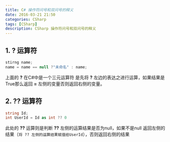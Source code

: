 ```yaml
---
title: C# 操作符问号和双问号的释义
date: 2016-03-21 21:50
categories: CSharp 
tags: [CSharp]
description: CSharp 操作符问号和双问号的释义
---
```

##  1. ? 运算符
``` cs
stirng name;
name = name == null ?"未命名" : name;
``` 

上面的 **?** 在C#中是一个三元运算符
是先将 **?** 左边的表达之进行运算，如果结果是True那么返回 **=** 左侧的变量否则返回右侧的变量。  

## 2. ?? 运算符
``` cs
string Id;
int UserId = Id as int ?? 0 
``` 

此处的 **??** 运算则是判断 **??** 左侧的运算结果是否为null，如果不是null 返回左侧的结果（`将 ?? 左侧的运算结果赋值给UserId`），否则返回右侧的结果